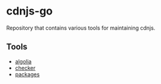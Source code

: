 # cdnjs-go

Repository that contains various tools for maintaining cdnjs.

## Tools

- [algolia](./cmd/algolia)
- [checker](./cmd/checker)
- [packages](./cmd/packages)
